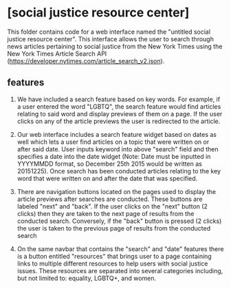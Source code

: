 # [social justice resource center]

This folder contains code for a web interface named the "untitled social justice resource center". This interface allows the user to search through news articles pertaining to social justice from the New York Times using the New York Times Article Search API (https://developer.nytimes.com/article_search_v2.json). 

## features

1. We have included a search feature based on key words. For example, if a user entered the word "LGBTQ", the search feature would find articles relating to said word and display previews of them on a page. If the user clicks on any of the article previews the user is redirected to the article.

2. Our web interface includes a search feature widget based on dates as well which lets a user find articles on a topic that were written on or after said date. User inputs keyword into above "search" field and then specifies a date into the date widget (Note: Date must be inputted in YYYYMMDD format, so December 25th 2015 would be written as 20151225). Once search has been conducted articles relating to the key word that were written on and after the date that was specified.

3. There are navigation buttons located on the pages used to display the article previews after searches are conducted. These buttons are labeled "next" and "back". If the user clicks on the "next" button (2 clicks) then they are taken to the next page of results from the conducted search. Conversely, if the "back" button is pressed (2 clicks) the user is taken to the previous page of results from the conducted search

4. On the same navbar that contains the "search" and "date" features there is a button entitled "resources" that brings user to a page containing links to multiple different resources to help users with social justice issues. These resources are separated into several categories including, but not limited to: equality, LGBTQ+, and women. 